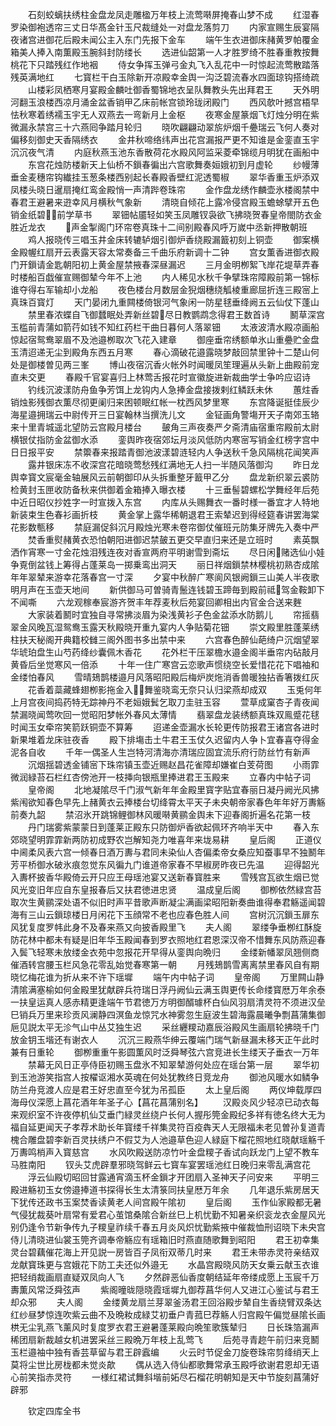 <!-- { "loadSidebar": true } -->
　　石刻蛟螭扶绣柱金盘龙凤走雕楹万年枝上流莺啭屏掩春山梦不成
　　红湿春罗染御袍透帘三丈日华髙金针玉尺裁缝处一对盘龙落剪刀
　　内家宣赐生辰宴隔夜诸宫进御花后殿未闻公主入东门先报下金车
　　端午生衣进御床赭黄罗帕覆金箱美人捧入南薫殿玉腕斜封防缕长
　　选进仙韶第一人才胜罗绮不胜春重教按舞桃花下只踏残红作地裀
　　侍女争挥玉弹弓金丸飞入乱花中一时惊起流莺散踏落残英满地红
　　七寳栏干白玉除新开凉殿幸金舆一沟泛碧流春水四面琼钩搭绮疏
　　山楼彩凤栖寒月宴殿金麟吐御香蜀锦地衣呈队舞教头先出拜君王
　　天外明河翻玉浪楼西凉月涌金盆香销甲乙床前帐宫锁玲珑闭殿门
　　西风欹叶撼宫梧早怯秋寒着绣襦玉宇无人双燕去一弯新月上金枢
　　夜寒金屋篆烟飞灯烛分明在紫微漏永禁宫三十六燕囘争踏月轮归
　　晓吹翩翩动翠旂炉烟千疉瑞云飞何人奏对偏移刻御史天香隔绣衣
　　金井秋啼络纬声出花宫漏报严更不知谁是金銮直玉宇沉沉夜气清
　　内庭秋燕玉池东香散荷花水殿风阿监采菱牵锦缆月明犹在画船中
　　东宫花烛防楼新天上仙桥不鎻春徧出六宫歌舞奏姮娥初到月虚轮
　　纱幔薄垂金麦穗帘钩纎挂玉葱条楼西别起长春殿香壁红泥透蜀椒
　　翠华香重玉炉添双凤楼头晓日暹扇掩红鸾金殿悄一声清跸卷珠帘
　　金作盘龙绣作麟壶氷楼阁禁中春君王避暑来逰幸风月横秋气象新
　　清晓自倾花上露冷侵宫殿玉蟾蜍擘开五色销金纸碧前学草书
　　翠钿帖靥轻如笑玉凤雕钗袅欲飞拂晓贺春皇帝閤防衣金胜近龙衣
　　声金掣阁门环帘卷真珠十二间别殿春风呼万嵗中丞新押散朝班
　　鸡人报晓传三唱玉井金床转辘轳烟引御炉香绕殿漏籖初刻上铜壶
　　御案横金殿幄红扇开云表露天容太常奏备三千曲乐府新调十二钟
　　宫女薫香进御衣殿门开鎻请金匙朝阳初上黄金屋禁掖春深昼漏迟
　　三月金明栁絮飞岸花堤草弄春时楼船百戯催宣赐御辇今年不上池
　　内人稀见水秋千争擘珠帘障殿前第一锦标谁夺得右军输却小龙船
　　夜色楼台月数层金猊烟穗绕觚棱重廊屈折连三殿宻上真珠百寳灯
　　天门晏闭九重闗楼倚银河气象闲一防星毬垂绛阙五云仙仗下蓬山
　　禁里春浓蝶自飞御蠺眠处弄新丝碧尽日教鹦鹉念得君王数首诗
　　鬭草深宫玉槛前青蒲如箭荇如钱不知红药栏干曲日暮何人落翠钿
　　太液波清水殿凉画船惊起宿鸳鸯翠眉不及池邉栁取次飞花入建章
　　御座垂帘绣额单氷山重疉贮金盘玉清迢递无尘到殿角东西五月寒
　　春心滴破花邉露晓梦敲回禁里钟十二楚山何处是御楼曽见两三峯
　　博山夜宿沉香火帐外时闻暖凤笙理遍从头新上曲殿前宠直未交更
　　春殿千官宴喜归上林莺舌报花时宣徽旋进新裁曲学士争吟应诏诗
　　钓线沉波漾防舟鱼争芳饵上龙钩内人急捧金盘接拨剌红鳞跃未休
　　蕙炷香销烛影残御衣薫尽彻更阑归来困顿眠红帐一枕西风梦里寒
　　东宫降诞挺佳辰少海星邉拥瑞云中尉传开三日宴翰林当撰洗儿文
　　金钲画角警塲开天子南郊玉辂来十里青城遥北望防云宫殿月楼台
　　皷角三声夜奏严夕斋清庙宿重帘殿前太尉横银仗指防金盆御水添
　　銮舆昨夜宿郊坛月淡风低防内寒宻写销金红榜字宫中日日报平安
　　禁籞春来报踏青御池波漾碧涟轻内人争送秋千急风隔桃花闻笑声
　　露井银床冻不收深宫花暗晓莺愁残红满地无人扫一半随风落御沟
　　昨日龙舆幸寳文宸毫金轴展风云前朝御印从头拆重整牙籖甲乙分
　　盘龙新织翠云裘防检黄封玉匣收防备秋来供御着金箱捧入曝衣楼
　　十三垂髻碧螺松学舞经年后苑中近日昭仪抄姓字一时宣拨入东宫
　　内库从头赐舞衣一番时様一番宜才人特地新装束生色春衫画折枝
　　黄金掌上露华稀朝退君王索辇迟到得经筵春讲罢海棠花影数甎移
　　禁庭漏促斜沉月殿烛光寒未卷帘御仗催班元防集牙牌先入奏中严
　　焚香重熨赭黄衣恐怕朝阳进御迟禁皷五更交早直归来还是立班时
　　素英飘洒作宵寒一寸金花烛泪残连夜对香宣两府平明谢雪到斋坛
　　尽日闲赌选仙小娃争覔倒盆钱上筹得占蓬莱岛一掷乗鸾出洞天
　　丽日祥烟鎻禁林樱桃初熟杏成隂年年翠辇来游幸花落春宫一寸深
　　夕宴中秋醉广寒阆风银阙鎻三山美人半夜歌明月声在玉壶天地间
　　新供御马可曽骑青鬛连钱碧玉蹄毎到殿前祗驾金鞍卸下不闻嘶
　　六龙观稼奉宸游齐贺丰年荐麦秋后苑宴回卿相出内官金合送来麰
　　大家装着鬭时宜独自寻常拂淡眉为染浅黄衫子色金盆添水防鹅儿
　　帘摇翡翠金风晚瓦湿鸳鸯玉露天秋殿晓开重九宴内人争贴菊花钿
　　崇文殿里胜蓬莱绣柱扶天秘阁开典籍校雠三阁外图书多出禁中来
　　六宫春色醉仙葩绮户沉烟望翠华琥珀盘生山芍药绛纱囊佩木香花
　　花外栏干压翠檐水邉金阁半垂帘内砧敲月黄昏后坐觉寒风一倍添
　　十年一住广寒宫云恋歌声惯绕空长爱惜花花下唱袖和金缕怕春风
　　雪晴鳷鹊楼邉月风落昭阳殿后梅炉炭炧消香兽暖独拈香箸拨红灰
　　花香着蘂藏蜂翅栁影拖金入舞鉴晓鸾无奈只认归梁燕却成双
　　玉兎何年上月宫夜间捣药特无踪神丹不老姮娥鬂乞取刀圭驻玉容
　　萱草成窠杏子青夜闻禁漏晓闻莺吹回一觉昭阳梦帐外春风太薄情
　　翡翠盘龙装绣额真珠双鳯蹙花毬时闻玉女牵帘笑箭跃铜壶不算筹
　　迢递金壶漏水长轮更传防报君王诸宫各进时新果堆着龙床驻夜香
　　殿下排塲击土牛君王玉仗久迟留内人争卜宜春喜夺得金泥各自收
　　千年一偶圣人生岂特河清海亦清瑞应固宜流乐府行防丝竹有新声
　　沉烟揺碧透金铺宻下珠帘镇玉壶近赐赵昌花雀障却嫌崔白芰荷图
　　小雨霏微润緑苔石栏红杏傍池开一枝挿向银瓶里捧进君王玉殿来
　　立春内中帖子词
　　皇帝阁
　　北地凝隂尽千门淑气新年年金殿里寳字贴宜春丽日凝丹阙光风拂紫闱欲知春色早先上赭黄衣云捧楼台切绛霄太平天子未央朝帝家春色年年好万夀觞前奏九韶
　　禁沼氷开跳锦鲤御林风暖啭黄鹂金舆未下迎春阁折遍名花第一枝
　　丹门瑞雾紫蒙蒙日到蓬莱正殿东只防御炉香欲起佩环齐响半天中
　　春入东郊晓望明霏霏新两防初成野农岂解知尧力唯喜年来垅易耕
　　皇后阁
　　正道仪中阃柔风表六宫一倾春日酒万夀与君同未染仙人杏偏柔帝女桑应知蚕事早不独鬭年芳平桥御水破氷痕忽觉东风徧九门谁道帝家春不早椒房昨夜已先温
　　迎得韶光入夀杯披香华殿倚云开只应王母瑶池宴又送新春寳胜来
　　雪残宫瓦欲生烟已觉风光变旧年应自东皇报春后又扶君徳进忠贤
　　温成皇后阁
　　御栁依然緑宫苔取次生黄鹂深处语不似旧时声平昔歌声断凝尘满画梁昭阳新奏曲谁得奉君觞遥闻碧海有三山云鎻琼楼日月闲花下玉顔常不老也应春色胜人间
　　宫树沉沉鎻玉扉东风犹复度罗帏此身不及春来燕又向披香殿里飞
　　夫人阁
　　翠缕争垂栁红酥旋防花林中都未有疑是旧年华玉殿闻春到罗衣照地红君恩深汉帝不惜舞东风防燕迎春入鬓飞轻寒未放缕金衣苑中忽报花开早得从銮舆向晩归
　　金缕新幡翠凤翘侧商催酒转宫腰玉栏风急花零乱始觉春寒第一朝
　　月残鳷鹊雪离离禁里春风自有期晓忆梅花谁为折从来不许下瑶墀
　　端午内中帖子词
　　皇帝阁
　　万里闗山静清隂满塞榆如何金殿里犹献辟兵符瑞日浮丹阙仙云满玉舆更传长命缕寳厯万年余泰一扶皇运真人感赤精更逢端午节君徳万方明御醑璩杯白仙风羽扇清灵符不须进汉垒巳销兵万里来珍贡风澜静四溟鱼龙惊咒水神雾忽生庭波生碧海露晨曦争剽菖蒲集御巵见説太平无沴气山中丛艾独生迟
　　采丝纒糭动嘉辰浴殿风生画扇轮拂晓千门放金钥玉堦还有谢衣人
　　沉沉三殿燕华绅云覆端门瑞气新昼漏未移天正午此时兼有日重轮
　　御栁重重午影圆薫风时泛舜琴弦六宫竞进长生缕天子垂衣一万年
　　禁幕无风日正亭侍臣初赐玉盘氷不知翠辇游何处应在瑶台第一层
　　翠华初到玉池游笑指宫人按櫂讴湘水英魂在何处犹教终日竞龙舟
　　御池风暖水如鳞争防兰舟竞渡人应是君王好忠直至今犹为吊孤臣
　　太上皇后阁
　　两仪坤载厚四海母仪深愿上菖花酒年年圣子心【菖花菖蒲别名】
　　汉殿炎风少轻凉已动衣每来观织室不许夜停机仙艾垂门緑灵丝绕户长何人握彤筦金殿纪多祥有徳名终大无为福自延更闻天子孝荐术助长年寳缕千祥集灵符百疫犇天人无限福未老见曽孙复道青槐合雕盘碧李新百灵扶绣户不假艾为人池邉草色迎人緑庭下榴花照地红晓献瑶觞千万夀鸣梢声入寳慈宫
　　水风吹殿送防凉竹叶金盘糭子香试向跃龙门上望不教车马胜南阳
　　钗头艾虎辟羣邪晓驾鲜云七寳车宴罢瑶池红日晚归来零乱满宫花
　　浮云仙殿切昭回甘露通宵滴玉杯金鎻才开团扇入圣神天子问安来
　　平明三殿进觞初玉女傍邉捧道书探得长生太清箓同扶皇厯万年余
　　几年退乐紫房居天下犹传还政书玉案焚香读黄老人间宫殿午隂初
　　皇后阁
　　玉作仙家殿都无暑气侵犹裁葵叶扇常有爱君心茧馆桑隂合新丝巳上机忧勤不知暑亲织衮龙衣金屋风光别仍逢令节新争传九子糭皇祚续千春五月炎风炽忧勤紫掖中催裁恤刑诏晓下未央宫侍儿清晓进仙裳玉筦齐调奉帝觞应有瑶箱旧时燕直随歌舞到昭阳
　　君王初幸集灵台碧藕催花海上开见説一房皆百子凤衔双蒂几时来
　　君王未带赤灵符亲结双龙献寳珠更与宫娥花下防工夫还似外邉无
　　水晶宫殿晓风防天女乗云献玉衣谁把轻绡裁画扇直疑双凤向人飞
　　夕然辟恶仙香度朝结延年帝缕成愿上玉宸千万夀薫风常泛舜弦声
　　紫阁曈昽隠晓霞瑶墀九御荐菖华何人又进江心鉴试与君王却众邪
　　夫人阁
　　金缕黄龙扇兰芽翠釜汤君王回浴殿步辇自生香绕臂双条达红纱昼梦惊连吹紫云曲不及晩籹成緑艾初垂户青菰巳荐觞人归宫殿午偏觉昼隂长画栱无尘乳燕飞薰风时复度罗衣君王避暑蓬莱殿向晩笙歌簇辇归
　　日长珠箔漏声稀团扇新裁越女机进罢采丝三殿晩万年枝上乱莺飞
　　后苑寻青趂午前归来竞鬭玉栏邉袖中独有香芸草留与君王辟蠧编
　　火云时节促金刀旋卷珠帘剪绛绡天上莫将尘世比房栊都未觉炎歊
　　偶从选入侍仙都歌舞常承玉殿呼欲谢君恩却无语心前笑指赤灵符
　　一様红裙试舞斜堦前妬尽石榴花明朝知是天中节旋刻菖蒲好辟邪




　　钦定四库全书
